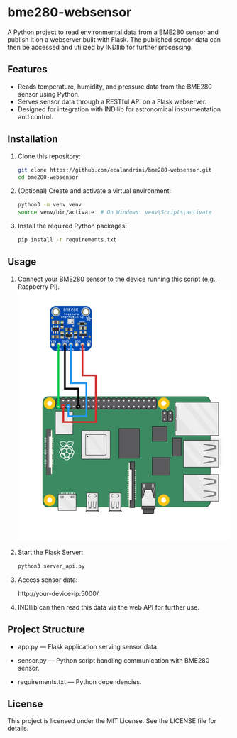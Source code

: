 # bme280-websensor

A Python project to read environmental data from a BME280 sensor and publish it on a webserver built with Flask. The published sensor data can then be accessed and utilized by INDIlib for further processing.

## Features

- Reads temperature, humidity, and pressure data from the BME280 sensor using Python.
- Serves sensor data through a RESTful API on a Flask webserver.
- Designed for integration with INDIlib for astronomical instrumentation and control.

## Installation

1. Clone this repository:
   ```bash
   git clone https://github.com/ecalandrini/bme280-websensor.git
   cd bme280-websensor
   ```

2. (Optional) Create and activate a virtual environment:
   
   ```bash
   python3 -m venv venv
   source venv/bin/activate  # On Windows: venv\Scripts\activate
   ```

4. Install the required Python packages:

   ```bash
   pip install -r requirements.txt
   ```

## Usage

1. Connect your BME280 sensor to the device running this script (e.g., Raspberry Pi).
   ![image info](bme280_wiring.png)

3. Start the Flask Server:

   ```bash
   python3 server_api.py
   ```

4. Access sensor data:

   http://your-device-ip:5000/

4. INDIlib can then read this data via the web API for further use.

## Project Structure
- app.py — Flask application serving sensor data.

- sensor.py — Python script handling communication with BME280 sensor.

- requirements.txt — Python dependencies.

## License

This project is licensed under the MIT License. See the LICENSE file for details.
